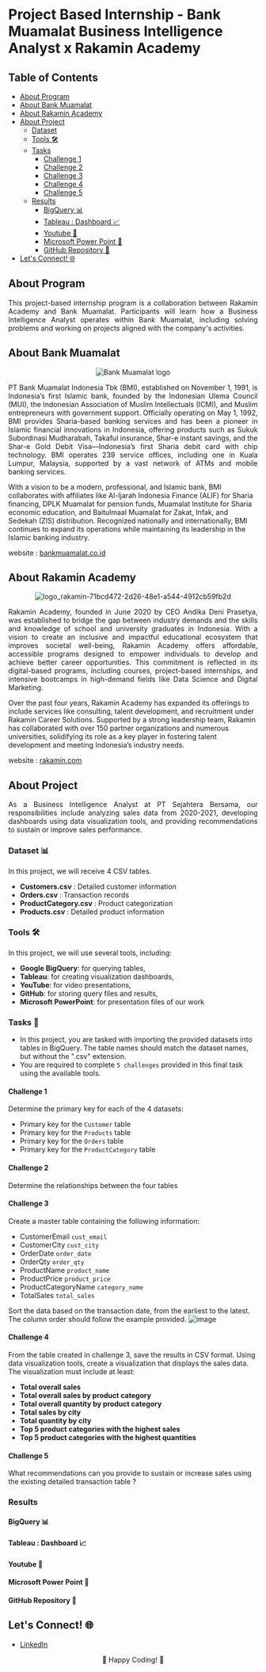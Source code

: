 # Project Based Internship - Bank Muamalat Business Intelligence Analyst x Rakamin Academy

## Table of Contents
- [About Program](#about-program)
- [About Bank Muamalat](#about-bank-muamalat)
- [About Rakamin Academy](#about-rakamin-academy)
- [About Project](#about-project)
   - [Dataset](#dataset-)
   - [Tools 🛠️](#tools-%EF%B8%8F)
   - [Tasks](#tasks-)
     - [Challenge 1](#challenge-1)
     - [Challenge 2](#challenge-2)
     - [Challenge 3](#challenge-3)
     - [Challenge 4](#challenge-4)
     - [Challenge 5](#challenge-5)
   - [Results](#results)
     - [BigQuery 📊](#bigquery-)
     - [Tableau : Dashboard 📈](#tableau--dashboard-)
     - [Youtube 🎥](#youtube-)
     - [Microsoft Power Point 📝](#microsoft-power-point-)
     - [GitHub Repository 📁](#github-repository-)
- [Let's Connect! 🌐](#lets-connect-)

## About Program
<p align="justify">
This project-based internship program is a collaboration between Rakamin Academy and Bank Muamalat. Participants will learn how a Business Intelligence Analyst operates within Bank Muamalat, including solving problems and working on projects aligned with the company's activities.
</p>

## About Bank Muamalat
<p align="center">
   <img src="https://github.com/user-attachments/assets/392730cf-ce28-4101-aa5c-eba2b83a08cb" alt="Bank Muamalat logo">
</p>

<p align="justify">
PT Bank Muamalat Indonesia Tbk (BMI), established on November 1, 1991, is Indonesia’s first Islamic bank, founded by the Indonesian Ulema Council (MUI), the Indonesian Association of Muslim Intellectuals (ICMI), and Muslim entrepreneurs with government support. Officially operating on May 1, 1992, BMI provides Sharia-based banking services and has been a pioneer in Islamic financial innovations in Indonesia, offering products such as Sukuk Subordinasi Mudharabah, Takaful insurance, Shar-e instant savings, and the Shar-e Gold Debit Visa—Indonesia’s first Sharia debit card with chip technology. BMI operates 239 service offices, including one in Kuala Lumpur, Malaysia, supported by a vast network of ATMs and mobile banking services.

With a vision to be a modern, professional, and Islamic bank, BMI collaborates with affiliates like Al-Ijarah Indonesia Finance (ALIF) for Sharia financing, DPLK Muamalat for pension funds, Muamalat Institute for Sharia economic education, and Baitulmaal Muamalat for Zakat, Infak, and Sedekah (ZIS) distribution. Recognized nationally and internationally, BMI continues to expand its operations while maintaining its leadership in the Islamic banking industry.

website : [bankmuamalat.co.id](https://www.bankmuamalat.co.id/)
</p>

## About Rakamin Academy
<p align="center">
  <img src="https://github.com/user-attachments/assets/de2ace4f-e08d-4158-934f-cb1998424045" alt="logo_rakamin-71bcd472-2d26-48e1-a544-4912cb59fb2d">
</p>

<p align="justify">
Rakamin Academy, founded in June 2020 by CEO Andika Deni Prasetya, was established to bridge the gap between industry demands and the skills and knowledge of school and university graduates in Indonesia. With a vision to create an inclusive and impactful educational ecosystem that improves societal well-being, Rakamin Academy offers affordable, accessible programs designed to empower individuals to develop and achieve better career opportunities. This commitment is reflected in its digital-based programs, including courses, project-based internships, and intensive bootcamps in high-demand fields like Data Science and Digital Marketing.

Over the past four years, Rakamin Academy has expanded its offerings to include services like consulting, talent development, and recruitment under Rakamin Career Solutions. Supported by a strong leadership team, Rakamin has collaborated with over 150 partner organizations and numerous universities, solidifying its role as a key player in fostering talent development and meeting Indonesia’s industry needs.

website : [rakamin.com](https://www.rakamin.com)
</p>

## About Project
<p align="justify">
As a Business Intelligence Analyst at PT Sejahtera Bersama, our responsibilities include analyzing sales data from 2020-2021, developing dashboards using data visualization tools, and providing recommendations to sustain or improve sales performance.
</p>

### Dataset 📊
In this project, we will receive 4 CSV tables.
- **Customers.csv** : Detailed customer information
- **Orders.csv** : Transaction records
- **ProductCategory.csv** : Product categorization
- **Products.csv** : Detailed product information

### Tools 🛠️
In this project, we will use several tools, including:
- **Google BigQuery**: for querying tables,
- **Tableau**: for creating visualization dashboards,
- **YouTube**: for video presentations,
- **GitHub**: for storing query files and results,
- **Microsoft PowerPoint**: for presentation files of our work 

### Tasks 🎯
- In this project, you are tasked with importing the provided datasets into tables in BigQuery. The table names should match the dataset names, but without the ".csv" extension.
- You are required to complete `5 challenges` provided in this final task using the available tools.

#### Challenge 1
Determine the primary key for each of the 4 datasets:
- Primary key for the `Customer` table
- Primary key for the `Products` table
- Primary key for the `Orders` table
- Primary key for the `ProductCategory` table

#### Challenge 2
Determine the relationships between the four tables

#### Challenge 3
Create a master table containing the following information:
- CustomerEmail `cust_email`
- CustomerCity `cust_city`
- OrderDate `order_date`
- OrderQty `order_qty`
- ProductName `product_name`
- ProductPrice `product_price`
- ProductCategoryName `category_name`
- TotalSales `total_sales`

Sort the data based on the transaction date, from the earliest to the latest. The column order should follow the example provided.
![image](https://github.com/user-attachments/assets/74239485-0851-482f-a8ac-46f9bb60174a)

#### Challenge 4
From the table created in challenge 3, save the results in CSV format. Using data visualization tools, create a visualization that displays the sales data. The visualization must include at least:
- **Total overall sales**
- **Total overall sales by product category**
- **Total overall quantity by product category**
- **Total sales by city**
- **Total quantity by city**
- **Top 5 product categories with the highest sales**
- **Top 5 product categories with the highest quantities**

#### Challenge 5
What recommendations can you provide to sustain or increase sales using the existing detailed transaction table ?

### Results
#### BigQuery 📊



#### Tableau : Dashboard 📈



#### Youtube 🎥



#### Microsoft Power Point 📝


#### GitHub Repository 📁




## Let's Connect! 🌐  
- [LinkedIn](https://www.linkedin.com/in/suyanto-zhang/)   

<p align="center">
  🚀 Happy Coding! 🌟
</p>


